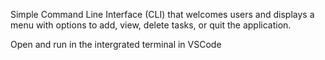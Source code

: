  Simple Command Line Interface (CLI) that welcomes users and displays a menu with options to add, view, delete tasks, or quit the application.

Open and run in the intergrated terminal in VSCode

